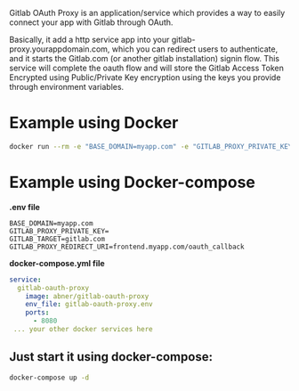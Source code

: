 

Gitlab OAuth Proxy is an application/service which provides a way to easily connect your app with Gitlab through OAuth.


Basically, it add a http service app into your gitlab-proxy.yourappdomain.com, which you can redirect users to authenticate, and it starts the Gitlab.com (or another gitlab installation) signin flow.
This service will complete the oauth flow and will store the Gitlab Access Token Encrypted using Public/Private Key encryption using the keys you provide through environment variables.


Example using Docker
===

```bash
docker run --rm -e "BASE_DOMAIN=myapp.com" -e "GITLAB_PROXY_PRIVATE_KEY=" -e GITLAB_TARGET="gitlab.com" -e "GITLAB_PROXY_REDIRECT_URI=frontend.myapp.com/oauth_callback" abner/gitlab_oauth_proxy
```


Example using Docker-compose
===

**.env file**

```
BASE_DOMAIN=myapp.com
GITLAB_PROXY_PRIVATE_KEY=
GITLAB_TARGET=gitlab.com
GITLAB_PROXY_REDIRECT_URI=frontend.myapp.com/oauth_callback
```


**docker-compose.yml file**

```yaml
service:
  gitlab-oauth-proxy
    image: abner/gitlab-oauth-proxy
    env_file: gitlab-oauth-proxy.env
    ports:
      - 8080
 ... your other docker services here
```

Just start it using docker-compose:
----

```bash
docker-compose up -d
```


